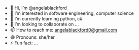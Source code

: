 - 👋 Hi, I’m @angelablackford
- 👀 I’m interested in software engineering, computer science
- 🌱 I’m currently learning python, c#
- 💞️ I’m looking to collaborate on ...
- 📫 How to reach me: angelablackford0@gmail.com
- 😄 Pronouns: she/her
- ⚡ Fun fact: ...

<!---
angelablackford/angelablackford is a ✨ special ✨ repository because its `README.md` (this file) appears on your GitHub profile.
You can click the Preview link to take a look at your changes.
--->
